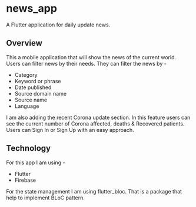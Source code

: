 # news_app

A Flutter application for daily update news.

## Overview

This a mobile application that will show the news of the current world. Users can filter news by their needs. They can filter the news by -
  - Category
  - Keyword or phrase
  - Date published 
  - Source domain name
  - Source name
  - Language

I am also adding the recent Corona update section. In this feature users can see the current number of Corona affected, deaths & Recovered patients. Users can Sign In or Sign Up with an easy approach.

## Technology

For this app I am using - 
  - Flutter
  - Firebase 
  
For the state management I am using flutter_bloc. That is a package that help to implement BLoC pattern.
